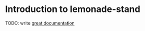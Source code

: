 # Introduction to lemonade-stand

TODO: write [great documentation](http://jacobian.org/writing/what-to-write/)
